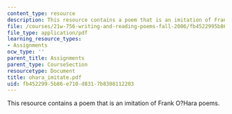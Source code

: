 ```yaml
---
content_type: resource
description: This resource contains a poem that is an imitation of Frank O?Hara poems.
file: /courses/21w-756-writing-and-reading-poems-fall-2006/fb4522995b86e710d8317b8308112203_ohara_imitate.pdf
file_type: application/pdf
learning_resource_types:
- Assignments
ocw_type: ''
parent_title: Assignments
parent_type: CourseSection
resourcetype: Document
title: ohara_imitate.pdf
uid: fb452299-5b86-e710-d831-7b8308112203
---
```

This resource contains a poem that is an imitation of Frank O?Hara poems.

